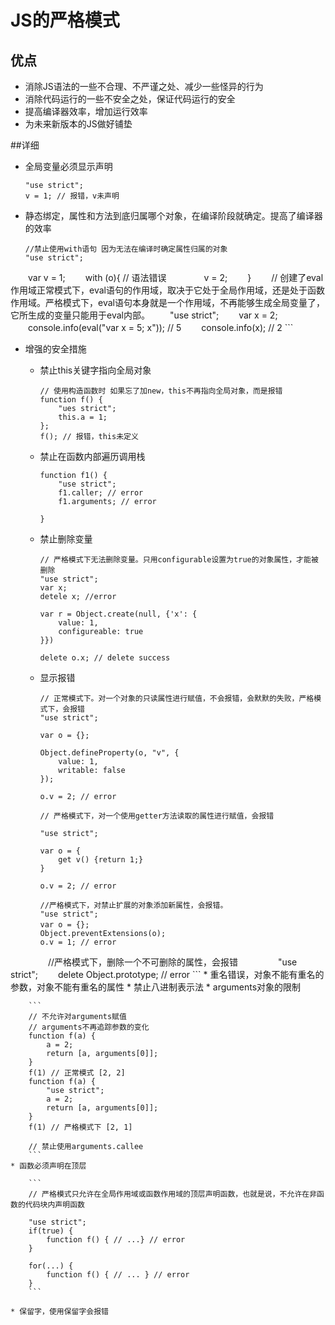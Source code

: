 # JS的严格模式

## 优点
* 消除JS语法的一些不合理、不严谨之处、减少一些怪异的行为
* 消除代码运行的一些不安全之处，保证代码运行的安全
* 提高编译器效率，增加运行效率
* 为未来新版本的JS做好铺垫

##详细

* 全局变量必须显示声明

    ```
    "use strict";
    v = 1; // 报错，v未声明
    ``` 

* 静态绑定，属性和方法到底归属哪个对象，在编译阶段就确定。提高了编译器的效率

    ```
    //禁止使用with语句 因为无法在编译时确定属性归属的对象
    "use strict";
　　var v = 1;
　　with (o){ // 语法错误 
　　　　v = 2;
　　}
　　// 创建了eval作用域正常模式下，eval语句的作用域，取决于它处于全局作用域，还是处于函数作用域。严格模式下，eval语句本身就是一个作用域，不再能够生成全局变量了，它所生成的变量只能用于eval内部。
　　"use strict";
　　var x = 2;
　　console.info(eval("var x = 5; x")); // 5
　　console.info(x); // 2
    ```
* 增强的安全措施
     * 禁止this关键字指向全局对象

        ```
        // 使用构造函数时 如果忘了加new，this不再指向全局对象，而是报错
        function f() {
            "ues strict";
            this.a = 1;
        };
        f(); // 报错，this未定义
        ```
    * 禁止在函数内部遍历调用栈

        ```
        function f1() {
            "use strict";
            f1.caller; // error
            f1.arguments; // error
            
        }
        ```
    * 禁止删除变量
        
        ```
        // 严格模式下无法删除变量。只用configurable设置为true的对象属性，才能被删除
        "use strict";
        var x;
        detele x; //error
        
        var r = Object.create(null, {'x': {
            value: 1,
            configureable: true
        }})
        
        delete o.x; // delete success
        ```
    * 显示报错

        ```
        // 正常模式下。对一个对象的只读属性进行赋值，不会报错，会默默的失败，严格模式下，会报错
        "use strict";
    
        var o = {};
        
        Object.defineProperty(o, "v", {
            value: 1,
            writable: false
        });
        
        o.v = 2; // error
        
        // 严格模式下，对一个使用getter方法读取的属性进行赋值，会报错
        
        "use strict";
        
        var o = {
            get v() {return 1;}
        }
        
        o.v = 2; // error
        
        //严格模式下，对禁止扩展的对象添加新属性，会报错。
        "use strict";
        var o = {};　
        Object.preventExtensions(o);
        o.v = 1; // error
　　
    　　//严格模式下，删除一个不可删除的属性，会报错
    　　
    　　"use strict";
    　　delete Object.prototype; // error
        ```
    * 重名错误，对象不能有重名的参数，对象不能有重名的属性
    * 禁止八进制表示法
    * arguments对象的限制
    
        ```
        // 不允许对arguments赋值
        // arguments不再追踪参数的变化
        function f(a) {
            a = 2;
            return [a, arguments[0]];
        } 
        f(1) // 正常模式 [2, 2]
        function f(a) {
            "use strict";
            a = 2;
            return [a, arguments[0]];
        } 
        f(1) // 严格模式下 [2, 1]
        
        // 禁止使用arguments.callee
        ```
    * 函数必须声明在顶层

        ```
        // 严格模式只允许在全局作用域或函数作用域的顶层声明函数，也就是说，不允许在非函数的代码块内声明函数
        
        "use strict";
        if(true) {
            function f() { // ...} // error
        }
        
        for(...) {
            function f() { // ... } // error
        }
        ```
    
    * 保留字，使用保留字会报错
        

